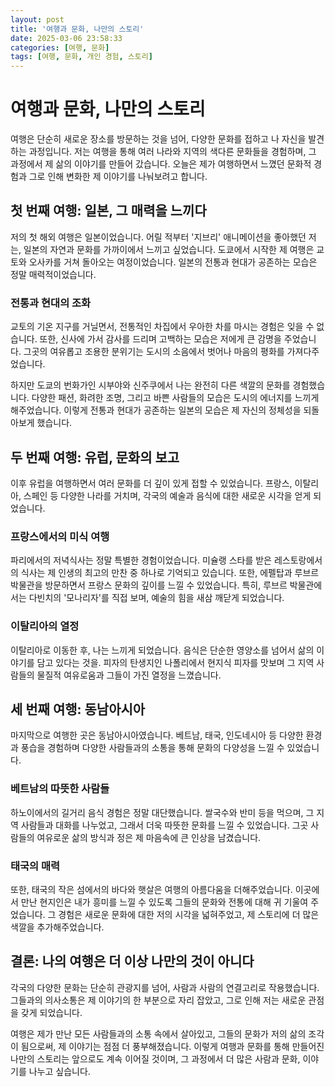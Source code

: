 ```yaml
---
layout: post
title: '여행과 문화, 나만의 스토리'
date: 2025-03-06 23:58:33
categories: [여행, 문화]
tags: [여행, 문화, 개인 경험, 스토리]
---
```


# 여행과 문화, 나만의 스토리

여행은 단순히 새로운 장소를 방문하는 것을 넘어, 다양한 문화를 접하고 나 자신을 발견하는 과정입니다. 저는 여행을 통해 여러 나라와 지역의 색다른 문화들을 경험하며, 그 과정에서 제 삶의 이야기를 만들어 갔습니다. 오늘은 제가 여행하면서 느꼈던 문화적 경험과 그로 인해 변화한 제 이야기를 나눠보려고 합니다.

## 첫 번째 여행: 일본, 그 매력을 느끼다

저의 첫 해외 여행은 일본이었습니다. 어릴 적부터 '지브리' 애니메이션을 좋아했던 저는, 일본의 자연과 문화를 가까이에서 느끼고 싶었습니다. 도쿄에서 시작한 제 여행은 교토와 오사카를 거쳐 돌아오는 여정이었습니다. 일본의 전통과 현대가 공존하는 모습은 정말 매력적이었습니다. 

### 전통과 현대의 조화

교토의 기온 지구를 거닐면서, 전통적인 차집에서 우아한 차를 마시는 경험은 잊을 수 없습니다. 또한, 신사에 가서 감사를 드리며 고백하는 모습은 저에게 큰 감명을 주었습니다. 그곳의 여유롭고 조용한 분위기는 도시의 소음에서 벗어나 마음의 평화를 가져다주었습니다.

하지만 도쿄의 번화가인 시부야와 신주쿠에서 나는 완전히 다른 색깔의 문화를 경험했습니다. 다양한 패션, 화려한 조명, 그리고 바쁜 사람들의 모습은 도시의 에너지를 느끼게 해주었습니다. 이렇게 전통과 현대가 공존하는 일본의 모습은 제 자신의 정체성을 되돌아보게 했습니다.

## 두 번째 여행: 유럽, 문화의 보고

이후 유럽을 여행하면서 여러 문화를 더 깊이 있게 접할 수 있었습니다. 프랑스, 이탈리아, 스페인 등 다양한 나라를 거치며, 각국의 예술과 음식에 대한 새로운 시각을 얻게 되었습니다.

### 프랑스에서의 미식 여행

파리에서의 저녁식사는 정말 특별한 경험이었습니다. 미슐랭 스타를 받은 레스토랑에서의 식사는 제 인생의 최고의 만찬 중 하나로 기억되고 있습니다. 또한, 에펠탑과 루브르 박물관을 방문하면서 프랑스 문화의 깊이를 느낄 수 있었습니다. 특히, 루브르 박물관에서는 다빈치의 '모나리자'를 직접 보며, 예술의 힘을 새삼 깨닫게 되었습니다.

### 이탈리아의 열정

이탈리아로 이동한 후, 나는 느끼게 되었습니다. 음식은 단순한 영양소를 넘어서 삶의 이야기를 담고 있다는 것을. 피자의 탄생지인 나폴리에서 현지식 피자를 맛보며 그 지역 사람들의 물질적 여유로움과 그들이 가진 열정을 느꼈습니다. 

## 세 번째 여행: 동남아시아

마지막으로 여행한 곳은 동남아시아였습니다. 베트남, 태국, 인도네시아 등 다양한 환경과 풍습을 경험하며 다양한 사람들과의 소통을 통해 문화의 다양성을 느낄 수 있었습니다.

### 베트남의 따뜻한 사람들

하노이에서의 길거리 음식 경험은 정말 대단했습니다. 쌀국수와 반미 등을 먹으며, 그 지역 사람들과 대화를 나누었고, 그래서 더욱 따뜻한 문화를 느낄 수 있었습니다. 그곳 사람들의 여유로운 삶의 방식과 정은 제 마음속에 큰 인상을 남겼습니다.

### 태국의 매력

또한, 태국의 작은 섬에서의 바다와 햇살은 여행의 아름다움을 더해주었습니다. 이곳에서 만난 현지인은 내가 흥미를 느낄 수 있도록 그들의 문화와 전통에 대해 귀 기울여 주었습니다. 그 경험은 새로운 문화에 대한 저의 시각을 넓혀주었고, 제 스토리에 더 많은 색깔을 추가해주었습니다.

## 결론: 나의 여행은 더 이상 나만의 것이 아니다

각국의 다양한 문화는 단순히 관광지를 넘어, 사람과 사람의 연결고리로 작용했습니다. 그들과의 의사소통은 제 이야기의 한 부분으로 자리 잡았고, 그로 인해 저는 새로운 관점을 갖게 되었습니다. 

여행은 제가 만난 모든 사람들과의 소통 속에서 살아있고, 그들의 문화가 저의 삶의 조각이 됨으로써, 제 이야기는 점점 더 풍부해졌습니다. 이렇게 여행과 문화를 통해 만들어진 나만의 스토리는 앞으로도 계속 이어질 것이며, 그 과정에서 더 많은 사람과 문화, 이야기를 나누고 싶습니다.